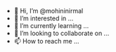 - 👋 Hi, I’m @mohininirmal
- 👀 I’m interested in ...
- 🌱 I’m currently learning ...
- 💞️ I’m looking to collaborate on ...
- 📫 How to reach me ...

<!---
mohininirmal/mohininirmal is a ✨ special ✨ repository because its `README.md` (this file) appears on your GitHub profile.
You can click the Preview link to take a look at your changes.
--->
